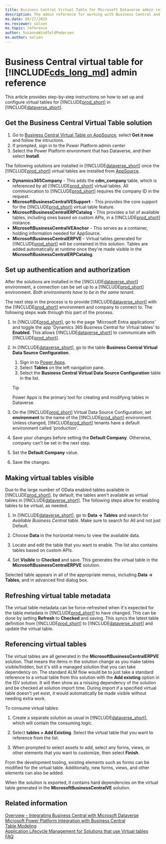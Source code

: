 ```yaml
---
title: Business Central Virtual Table for Microsoft Dataverse admin reference
description: The admin reference for working with Business Central and Microsoft Dataverse tables.
ms.date: 09/17/2025
ms.reviewer: solsen
ms.topic: reference
author: SusanneWindfeldPedersen
ms.author: solsen
---
```


# Business Central virtual table for [!INCLUDE[cds_long_md](../includes/cds_long_md.md)] admin reference

This article provides step-by-step instructions on how to set up and configure virtual tables for [!INCLUDE[prod_short](../developer/includes/prod_short.md)] in [!INCLUDE[dataverse_short](../includes/dataverse_short.md)].

## Get the Business Central Virtual Table solution

1. Go to [Business Central Virtual Table on  AppSource](https://appsource.microsoft.com/product/dynamics-365/microsoftdynsmb.businesscentral_virtualentity), select **Get it now** and follow the intructons.
1. If prompted, sign in to the Power Platform admin center
1. Select the Power Platform envronment that has Dataverse, and then select **Install**.

The following solutions are installed in [!INCLUDE[dataverse_short](../includes/dataverse_short.md)] once the [!INCLUDE[prod_short](../developer/includes/prod_short.md)] virtual tables are installed from [AppSource](https://appsource.microsoft.com/product/dynamics-365/microsoftdynsmb.businesscentral_virtualentity).

- **Dynamics365Company** - This adds the **cdm_company** table, which is referenced by all [!INCLUDE[prod_short](../developer/includes/prod_short.md)] virtual tables. All communication to [!INCLUDE[prod_short](../developer/includes/prod_short.md)] requires the company ID in the request. 
- **MicrosoftBusinessCentralVESupport** - This provides the core support for the [!INCLUDE[prod_short](../developer/includes/prod_short.md)] virtual table feature.
- **MicrosoftBusinessCentralERPCatalog** - This provides a list of available tables, including ones based on custom APIs, in a [!INCLUDE[prod_short](../developer/includes/prod_short.md)] instance.
- **MicrosoftBusinessCentralVEAnchor** - This serves as a container, holding information needed for AppSource. 
- **MicrosoftBusinessCentralERPVE** - Virtual tables generated for [!INCLUDE[prod_short](../developer/includes/prod_short.md)] will be contained in this solution. Tables are added automatically at runtime once they're made visible in the **MicrosoftBusinessCentralERPCatalog**.

## Set up authentication and authorization

After the solutions are installed in the [!INCLUDE[dataverse_short](../includes/dataverse_short.md)] environment, a connection can be set up to a [!INCLUDE[prod_short](../developer/includes/prod_short.md)] environment. *Both environments have to be in the same tenant*.  

The next step in the process is to provide [!INCLUDE[dataverse_short](../includes/dataverse_short.md)] with the [!INCLUDE[prod_short](../developer/includes/prod_short.md)] environment and company to connect to. The following steps walk through this part of the process.

1. In [!INCLUDE[prod_short](../developer/includes/prod_short.md)], go to the page 'Microsoft Entra applications' and toggle the app 'Dynamics 365 Business Central for Virtual tables' to **Enabled**. This allows [!INCLUDE[dataverse_short](../includes/dataverse_short.md)] to communicate with [!INCLUDE[prod_short](../developer/includes/prod_short.md)].

1. In [!INCLUDE[dataverse_short](../includes/dataverse_short.md)], go to the table **Business Central Virtual Data Source Configuration**.

   1. Sign in to [Power Apps](https://make.powerapps.com).
   1. Select **Tables** on the left navigation pane.
   1. Select the **Business Central Virtual Data Source Configuration** table in the list.

   > [!TIP]
   > Power Apps is the primary tool for creating and modifying tables in Dataverse.

1. On the [!INCLUDE[prod_short](../developer/includes/prod_short.md)] Virtual Data Source Configuration, set **environment** to the name of the [!INCLUDE[prod_short](../developer/includes/prod_short.md)] environment. Unless changed, [!INCLUDE[prod_short](../developer/includes/prod_short.md)] tenants have a default environment called 'production'.

1. Save your changes before setting the **Default Company**. Otherwise, company can't be set in the next step.

1. Set the **Default Company** value.

1. Save the changes.

## Making virtual tables visible

Due to the large number of OData enabled tables available in [!INCLUDE[prod_short](../developer/includes/prod_short.md)], by default, the tables aren't available as virtual tables in [!INCLUDE[dataverse_short](../includes/dataverse_short.md)]. The following steps allow for enabling tables to be virtual, as needed.

1. In [!INCLUDE[dataverse_short](../includes/dataverse_short.md)], go to **Data -> Tables** and search for *Available Business Central table*. Make sure to search for All and not just Default.

1. Choose **Data** in the horizontal menu to view the available data.

1. Locate and edit the table that you want to enable. The list also contains tables based on custom APIs.

1. Set **Visible** to **Checked** and save. This generates the virtual table in the **MicrosoftBusinessCentralERPVE** solution. 

Selected table appears in all of the appropriate menus, including **Data -> Tables**, and in advanced find dialog box.

## Refreshing virtual table metadata

The virtual table metadata can be force-refreshed when it's expected for the table metadata in [!INCLUDE[prod_short](../developer/includes/prod_short.md)] to have changed. This can be done by setting **Refresh** to **Checked** and saving. This syncs the latest table definition from [!INCLUDE[prod_short](../developer/includes/prod_short.md)] to [!INCLUDE[dataverse_short](../includes/dataverse_short.md)] and update the virtual table.

## Referencing virtual tables

The virtual tables are all generated in the **MicrosoftBusinessCentralERPVE** solution. That means the items in the solution change as you make tables visible/hidden, but it's still a managed solution that you can take dependency on. The standard ALM flow would be to just take a standard reference to a virtual table from this solution with the **Add existing** option in the ISV solution. It will then show as a missing dependency of the solution and be checked at solution import time. During import if a specified virtual table doesn't yet exist, it would automatically be made visible without needing extra work.

To consume virtual tables:

1. Create a separate solution as usual in [!INCLUDE[dataverse_short](../includes/dataverse_short.md)], which will contain the consuming logic.

1. Select **tables \> Add Existing**. Select the virtual table that you want to reference from the list.

1. When prompted to select assets to add, select any forms, views, or other elements that you want to customize, then select **Finish**.

From the development tooling, existing elements such as forms can be modified for the virtual table. Additionally, new forms, views, and other elements can also be added.

When the solution is exported, it contains hard dependencies on the virtual table generated in the **MicrosoftBusinessCentralVE** solution.

## Related information

[Overview - Integrating Business Central with Microsoft Dataverse](../developer/dataverse-integration-overview.md)  
[Microsoft Power Platform Integration with Business Central](powerplat-overview.md)  
[Table Modeling](powerplat-entity-modeling.md)  
[Application Lifecycle Management for Solutions that use Virtual tables](powerplat-app-lifecycle-management.md)  
[FAQ](powerplat-faq.md)
